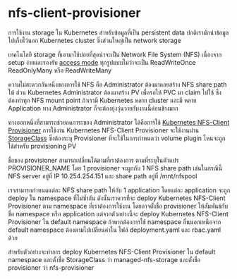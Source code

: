 ﻿# nfs-client-provisioner

การใช้งาน storage ใน Kubernetes สำหรับข้อมูลที่เป็น persistent data ปกติเรามักนำข้อมูลไปเก็บไว้นอก Kubernetes cluster ซึ่งส่วนใหญ่เป็น network storage

เทคโนโลยี storage ที่เอามาใช้บ่อยที่สุดน่าจะเป็น Network File System (NFS) เนื่องจาก setup ง่ายและรองรับ [access mode](https://kubernetes.io/docs/concepts/storage/persistent-volumes/#access-modes) ทุกรูปแบบไม่ว่าจะเป็น ReadWriteOnce ReadOnlyMany หรือ ReadWriteMany

ความไม่สะดวกอันหนึ่งของการใช้ NFS คือ Administrator ต้องมาคอยสร้าง NFS share path ให้ ส่วน Kubernetes Administrator ต้องมาสร้าง PV เพื่อรอให้ PVC มา claim ไปใช้ ซึ่งต้องทำทุก NFS mount point ถ้าเรามี Kubernetes หลาย cluster และมี หลาย Application ทาง Administrator ก็จะต้องยุ่งวุ่นวายกับงานนี้ค่อนข้างมาก

ทางออกหนึ่งที่สามารถช่วยลดภาระของ Administrator ได้คือการใช้ [Kubernetes NFS-Client Provisioner](https://github.com/kubernetes-sigs/nfs-subdir-external-provisioner)
การใช้งาน Kubernetes NFS-Client Provisioner จะใช้งานผ่าน [StorageClass](https://kubernetes.io/docs/concepts/storage/storage-classes) ซึ่งต้องระบุ Provisioner ที่จะใช้ในการกำหนดว่า volume plugin ไหนจะถูกใช้สำหรับ provisioning PV

ชื่อของ provisioner สามารถเปลี่ยนได้ตามที่เราต้องการ ตามที่ระบุในตัวแปร PROVISIONER_NAME โดย 1 provisioner จะผูกกับ 1 NFS share path เช่นในกรณีนี้ NFS server อยู่ที่ IP 10.254.254.151 และ share path อยู่ที่ /mnt/nfspool

เราสามารถกำหนดแต่ละ NFS share path ให้กับ 1 application โดยแต่ละ application จะถูก deploy ใน namespace ที่ไม่ซ้ำกัน ดังนั้นเราควรที่จะ deploy Kubernetes NFS-Client Provisioner ตาม namespace ที่เราต้องการใช้งาน โดยอาจตั้งชื่อ provisioner ให้สัมพันธ์กับชื่อ namespace หรือ application แต่จากตัวอย่างนี้จะ deploy Kubernetes NFS-Client Provisioner ใน default namespace ถ้าหากต้องการใช้ namespace อื่นนอกเหนือจาก default namespace ต้องตามไปเปลี่ยนค่าใน ไฟล์ deployment.yaml และ rbac.yaml ด้วย

สำหรับตัวอย่างจะทำการ deploy Kubernetes NFS-Client Provisioner ใน default namespace และตั้งชื่อ StorageClass ว่า managed-nfs-storage และตั้งชื่อ provisioner ว่า nfs-provisioner 
